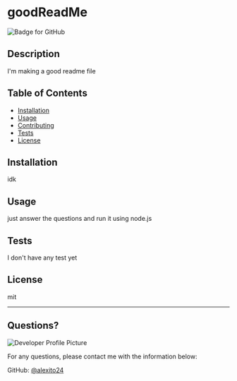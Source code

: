 # goodReadMe
  ![Badge for GitHub](https://img.shields.io/github/languages/top/alexito24/goodReadMe?style=flat&logo=appveyor)


  ## Description


  I'm making a good readme file
  ## Table of Contents
  * [Installation](#installation)
  * [Usage](#usage)
  * [Contributing](#contributing)
  * [Tests](#tests)
  * [License](#license)

  ## Installation


  idk

  ## Usage


  just answer the questions and run it using node.js

  ## Tests


  I don't have any test yet

  ## License

  mit

  ---

  ## Questions?

  ![Developer Profile Picture](https://avatars.githubusercontent.com/u/87586398?v=4)

  For any questions, please contact me with the information below:

  GitHub: [@alexito24](https://api.github.com/users/alexito24)
